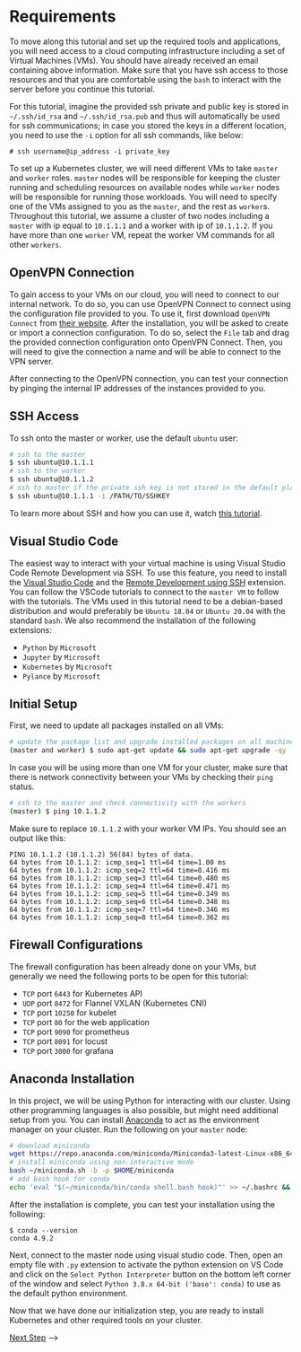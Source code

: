 # Requirements

To move along this tutorial and set up the required tools and applications, you will
need access to a cloud computing infrastructure including a set of Virtual Machines (VMs).
You should have already received an email containing above information.
Make sure that you have ssh access to those resources and that you are comfortable
using the `bash` to interact with the server before you continue this tutorial.

For this tutorial,
imagine the provided ssh private and public key is stored in `~/.ssh/id_rsa` and `~/.ssh/id_rsa.pub`
and thus will automatically be used for ssh communications; in case you stored the keys in a
different location, you need to use the `-i` option for all ssh commands, like below:

`# ssh username@ip_address -i private_key`

To set up a Kubernetes cluster, we will need different VMs to take `master` and `worker` roles.
`master` nodes will be responsible for keeping the cluster running and scheduling resources on available
nodes while `worker` nodes will be responsible for running those workloads.
You will need to specify one of the VMs assigned to you as the `master`, and the rest as `worker`s.
Throughout this tutorial, we assume a cluster of two nodes including a `master` with ip equal to `10.1.1.1` 
and a worker with ip of `10.1.1.2`. 
If you have more than one `worker` VM, repeat the worker VM commands for all other `workers`.


## OpenVPN Connection

To gain access to your VMs on our cloud, you will need to connect to our internal
network. To do so, you can use OpenVPN Connect to connect using the configuration file provided
to you. To use it, first download `OpenVPN Connect` from [their website](https://openvpn.net/download-open-vpn/). 
After the installation, you will be asked to create or import
a connection configuration. To do so, select the `File` tab and drag the provided connection
configuration onto OpenVPN Connect. Then, you will need to give the connection a name
and will be able to connect to the VPN server.

After connecting to the OpenVPN connection, you can test your connection by pinging the internal IP addresses
of the instances provided to you.

## SSH Access

To ssh onto the master or worker, use the default `ubuntu` user:

```sh
# ssh to the master
$ ssh ubuntu@10.1.1.1
# ssh to the worker
$ ssh ubuntu@10.1.1.2
# ssh to master if the private ssh key is not stored in the default place
$ ssh ubuntu@10.1.1.1 -i /PATH/TO/SSHKEY
```

To learn more about SSH and how you can use it, watch [this tutorial](https://youtu.be/YS5Zh7KExvE).

## Visual Studio Code

The easiest way to interact with your virtual machine is using Visual Studio Code 
Remote Development via SSH. To use this feature, you need to install the
[Visual Studio Code](https://code.visualstudio.com/) and the [Remote Development using SSH](https://code.visualstudio.com/docs/remote/ssh)
extension. You can follow the VSCode tutorials to connect to the `master VM` to follow with the
tutorials. The VMs used in this tutorial need to be a debian-based distribution and would
preferably be `Ubuntu 18.04` or `Ubuntu 20.04` with the standard `bash`.
We also recommend the installation of the following extensions:

- `Python` by `Microsoft`
- `Jupyter` by `Microsoft`
- `Kubernetes` by `Microsoft`
- `Pylance` by `Microsoft`

## Initial Setup

First, we need to update all packages installed on all VMs:

```sh
# update the package list and upgrade installed packages on all machines
(master and worker) $ sudo apt-get update && sudo apt-get upgrade -qy
```

In case you will be using more than one VM for your cluster, make sure that there
is network connectivity between your VMs by checking their `ping` status.

```sh
# ssh to the master and check connectivity with the workers
(master) $ ping 10.1.1.2
```

Make sure to replace `10.1.1.2` with your worker VM IPs.
You should see an output like this:

```console
PING 10.1.1.2 (10.1.1.2) 56(84) bytes of data.
64 bytes from 10.1.1.2: icmp_seq=1 ttl=64 time=1.00 ms
64 bytes from 10.1.1.2: icmp_seq=2 ttl=64 time=0.416 ms
64 bytes from 10.1.1.2: icmp_seq=3 ttl=64 time=0.480 ms
64 bytes from 10.1.1.2: icmp_seq=4 ttl=64 time=0.471 ms
64 bytes from 10.1.1.2: icmp_seq=5 ttl=64 time=0.349 ms
64 bytes from 10.1.1.2: icmp_seq=6 ttl=64 time=0.348 ms
64 bytes from 10.1.1.2: icmp_seq=7 ttl=64 time=0.346 ms
64 bytes from 10.1.1.2: icmp_seq=8 ttl=64 time=0.362 ms
```

## Firewall Configurations

The firewall configuration has been already done on your VMs, but generally we need the following
ports to be open for this tutorial:

- `TCP` port `6443` for Kubernetes API
- `UDP` port `8472` for Flannel VXLAN (Kubernetes CNI)
- `TCP` port `10250` for kubelet
- `TCP` port `80` for the web application
- `TCP` port `9090` for prometheus
- `TCP` port `8091` for locust
- `TCP` port `3000` for grafana

## Anaconda Installation

In this project, we will be using Python for interacting with our cluster. Using other
programming languages is also possible, but might need additional setup from you. You
can install [Anaconda](https://docs.conda.io/en/latest/) to act as the environment manager on your cluster.
Run the following on your `master` node:

```sh
# download miniconda
wget https://repo.anaconda.com/miniconda/Miniconda3-latest-Linux-x86_64.sh -O ~/miniconda.sh
# install miniconda using non-interactive mode
bash ~/miniconda.sh -b -p $HOME/miniconda
# add bash hook for conda
echo 'eval "$(~/miniconda/bin/conda shell.bash hook)"' >> ~/.bashrc && source ~/.bashrc
```

After the installation is complete, you can test your installation using the following:

```console
$ conda --version
conda 4.9.2
```

Next, connect to the master node using visual studio code.
Then, open an empty file with `.py` extension to activate the python
extension on VS Code and click on the
`Select Python Interpreter` button on the bottom left corner of the window and
select `Python 3.8.x 64-bit ('base': conda)` to use as the default python
environment.

Now that we have done our initialization step, you are ready to install
Kubernetes and other required tools on your cluster. 

[Next Step](02-kubernetes.md) -->
